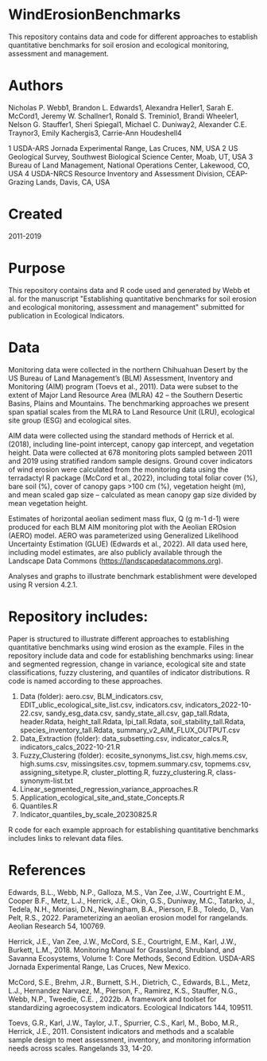 # WindErosionBenchmarks
This repository contains data and code for different approaches to establish quantitative benchmarks for soil erosion and ecological monitoring, assessment and management.

# Authors

Nicholas P. Webb1, Brandon L. Edwards1, Alexandra Heller1, Sarah E. McCord1, Jeremy W. Schallner1, Ronald S. Treminio1, Brandi Wheeler1, Nelson G. Stauffer1, Sheri Spiegal1, Michael C. Duniway2, Alexander C.E. Traynor3, Emily Kachergis3, Carrie-Ann Houdeshell4

1 USDA-ARS Jornada Experimental Range, Las Cruces, NM, USA
2 US Geological Survey, Southwest Biological Science Center, Moab, UT, USA
3 Bureau of Land Management, National Operations Center, Lakewood, CO, USA
4 USDA-NRCS Resource Inventory and Assessment Division, CEAP-Grazing Lands, Davis, CA, USA

# Created

2011-2019

# Purpose

This repository contains data and R code used and generated by Webb et al. for the manuscript "Establishing quantitative benchmarks for soil erosion and ecological monitoring, assessment and management" submitted for publication in Ecological Indicators.

# Data

Monitoring data were collected in the northern Chihuahuan Desert by the US Bureau of Land Management’s (BLM) Assessment, Inventory and Monitoring (AIM) program (Toevs et al., 2011). Data were subset to the extent of Major Land Resource Area (MLRA) 42 – the Southern Desertic Basins, Plains and Mountains. The benchmarking approaches we present span spatial scales from the MLRA to Land Resource Unit (LRU), ecological site group (ESG) and ecological sites.

AIM data were collected using the standard methods of Herrick et al. (2018), including line-point intercept, canopy gap intercept, and vegetation height. Data were collected at 678 monitoring plots sampled between 2011 and 2019 using stratified random sample designs. Ground cover indicators of wind erosion were calculated from the monitoring data using the terradactyl R package (McCord et al., 2022), including total foliar cover (%), bare soil (%), cover of canopy gaps >100 cm (%), vegetation height (m), and mean scaled gap size – calculated as mean canopy gap size divided by mean vegetation height. 

Estimates of horizontal aeolian sediment mass flux, Q (g m-1 d-1) were produced for each BLM AIM monitoring plot with the Aeolian EROsion (AERO) model. AERO was parameterized using Generalized Likelihood Uncertainty Estimation (GLUE) (Edwards et al., 2022). All data used here, including model estimates, are also publicly available through the Landscape Data Commons (https://landscapedatacommons.org). 

Analyses and graphs to illustrate benchmark establishment were developed using R version 4.2.1.


# Repository includes:

Paper is structured to illustrate different approaches to establishing quantitative benchmarks using wind erosion as the example. Files in the repository include data and code for establishing benchmarks using: linear and segmented regression, change in variance, ecological site and state classifications, fuzzy clustering, and quantiles of indicator distributions. R code is named according to these approaches.

1.	Data (folder): aero.csv, BLM_indicators.csv, EDIT_ublic_ecological_site_list.csv, indicators.csv, indicators_2022-10-22.csv, sandy_esg_data.csv, sandy_state_all.csv, gap_tall.Rdata, header.Rdata, height_tall.Rdata, lpi_tall.Rdata, soil_stability_tall.Rdata, species_inventory_tall.Rdata, summary_v2_AIM_FLUX_OUTPUT.csv
2.	Data_Extraction (folder): data_subsetting.csv, indicator_calcs.R, indicators_calcs_2022-10-21.R
3.	Fuzzy_Clustering (folder): ecosite_synonyms_list.csv, high.mems.csv, high.sums.csv, missingsites.csv, topmem.summary.csv, topmems.csv, assigning_sitetype.R, cluster_plotting.R, fuzzy_clustering.R, class-synonym-list.txt
4.  Linear_segmented_regression_variance_approaches.R
5.  Application_ecological_site_and_state_Concepts.R
6.  Quantiles.R
7.  Indicator_quantiles_by_scale_20230825.R	

R code for each example approach for establishing quantitative benchmarks includes links to relevant data files.

# References

Edwards, B.L., Webb, N.P., Galloza, M.S., Van Zee, J.W., Courtright E.M., Cooper B.F., Metz, L.J., Herrick, J.E., Okin, G.S., Duniway, M.C., Tatarko, J., Tedela, N.H., Moriasi, D.N., Newingham, B.A., Pierson, F.B., Toledo, D., Van Pelt, R.S., 2022. Parameterizing an aeolian erosion model for rangelands. Aeolian Research 54, 100769.

Herrick, J.E., Van Zee, J.W., McCord, S.E., Courtright, E.M., Karl, J.W., Burkett, L.M., 2018. Monitoring Manual for Grassland, Shrubland, and Savanna Ecosystems, Volume 1: Core Methods, Second Edition. USDA-ARS Jornada Experimental Range, Las Cruces, New Mexico.

McCord, S.E., Brehm, J.R., Burnett, S.H., Dietrich, C., Edwards, B.L., Metz, L.J., Hernandez Narvaez, M., Pierson, F., Ramirez, K.S., Stauffer, N.G., Webb, N.P., Tweedie, C.E. , 2022b. A framework and toolset for standardizing agroecosystem indicators. Ecological Indicators 144, 109511.

Toevs, G.R., Karl, J.W., Taylor, J.T., Spurrier, C.S., Karl, M., Bobo, M.R., Herrick, J.E., 2011. Consistent indicators and methods and a scalable sample design to meet assessment, inventory, and monitoring information needs across scales. Rangelands 33, 14-20.


